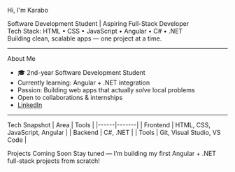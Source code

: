  Hi, I'm Karabo

 Software Development Student | Aspiring Full-Stack Developer  
 Tech Stack: HTML • CSS • JavaScript • Angular • C# • .NET  
 Building clean, scalable apps — one project at a time.  

---

 About Me
- 🎓 2nd-year Software Development Student  
-  Currently learning: Angular + .NET integration  
-  Passion: Building web apps that actually *solve* local problems  
-  Open to collaborations & internships  
-  [LinkedIn](https://www.linkedin.com/in/karabo-tshivhase-822ab135b/)

---

  Tech Snapshot
| Area | Tools |
|------|-------|
| Frontend | HTML, CSS, JavaScript, Angular |
| Backend | C#, .NET |
| Tools | Git, Visual Studio, VS Code |



  Projects Coming Soon
Stay tuned — I’m building my first Angular + .NET full-stack projects from scratch!
